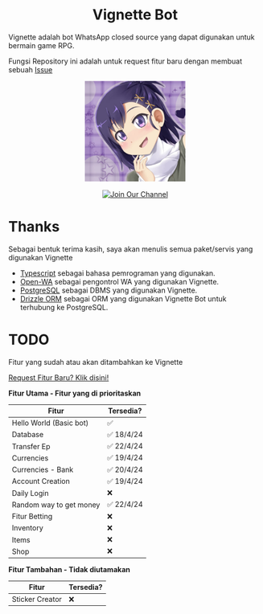<div align="center">
    <h1>Vignette Bot</h1>
</div>

Vignette adalah bot WhatsApp closed source yang dapat digunakan untuk bermain game RPG.

Fungsi Repository ini adalah untuk request fitur baru dengan membuat sebuah [Issue](https://github.com/BbayuGt/Vignette-bot-todo/issues)

<div align="center">
    <img src="./images/vignette.jpg" alt="Foto Vignette" width="200">
</div>

<div align="center">

[![Join Our Channel][whatsapp-shield]][whatsapp-link]

</div>

# Thanks

Sebagai bentuk terima kasih, saya akan menulis semua paket/servis yang digunakan Vignette

* [Typescript](https://github.com/microsoft/TypeScript) sebagai bahasa pemrograman yang digunakan.
* [Open-WA](https://github.com/open-wa/wa-automate-nodejs) sebagai pengontrol WA yang digunakan Vignette.
* [PostgreSQL](https://www.postgresql.org/) sebagai DBMS yang digunakan Vignette.
* [Drizzle ORM](https://github.com/drizzle-team/drizzle-orm) sebagai ORM yang digunakan Vignette Bot untuk terhubung ke PostgreSQL.

# TODO

Fitur yang sudah atau akan ditambahkan ke Vignette

[Request Fitur Baru? Klik disini!](https://github.com/BbayuGt/Vignette-bot-todo/issues)

**Fitur Utama - Fitur yang di prioritaskan**

| Fitur | Tersedia? |
| --- | --- |
| Hello World (Basic bot) | ✅ |
| Database | ✅ 18/4/24 |
| Transfer Ep | ✅ 22/4/24 |
| Currencies | ✅ 19/4/24 |
| Currencies - Bank | ✅ 20/4/24 |
| Account Creation | ✅ 19/4/24 | 
| Daily Login | ❌ |
| Random way to get money | ✅ 22/4/24 |
| Fitur Betting | ❌ |
| Inventory | ❌ |
| Items | ❌ |
| Shop | ❌ |

**Fitur Tambahan - Tidak diutamakan**

| Fitur | Tersedia? |
| --- | --- |
| Sticker Creator | ❌ |

[whatsapp-shield]: https://img.shields.io/badge/Join_Our_Channel-black?logo=whatsapp
[whatsapp-link]: https://chat.whatsapp.com/EM7gnPombJ87ktPCj8dTeD

